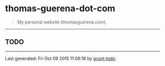 # thomas-guerena-dot-com

> My personal website (thomasguerena.com).

* * *

## TODO


* * *

Last generated: Fri Oct 09 2015 11:09:16 by [grunt-todo](https://github.com/leny/grunt-todo).
